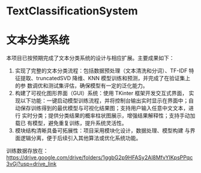 # TextClassificationSystem
# 文本分类系统
本项目已按预期完成了文本分类系统的设计与相应扩展。主要成果如下：
1. 实现了完整的文本分类流程：包括数据预处理（文本清洗和分词）、TF-IDF
特征提取、truncatedSVD 降维、KNN 模型训练和预测，并完成了在验证集上的参
数调优和测试集评估，确保模型有一定的泛化能力。
2. 构建了可视化图形界面（GUI）系统：使用 TKinter 框架开发交互式界面，
实现以下功能：一键启动模型训练流程，并将控制台输出实时显示在界面中；自
动保存训练得到的最优模型与可视化结果图；支持用户输入任意中文文本，进行
实时分类；提供分类结果的概率柱状图展示，增强结果解释性；支持手动加载已
有模型，避免重复训练，提升系统灵活性。
3. 模块结构清晰具备可拓展性：项目采用模块化设计，数据处理、模型构建
与界面逻辑分离，便于后续引入其他算法或优化系统功能。

训练数据存放在：
https://drive.google.com/drive/folders/1ggbG2p9HFASy2Al8MfvYIKpsPPqc3vGj?usp=drive_link
